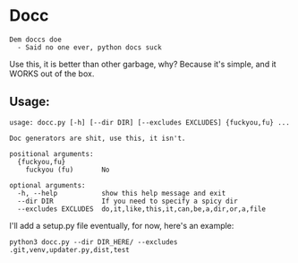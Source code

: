# Docc
```
Dem doccs doe
  - Said no one ever, python docs suck
```

Use this, it is better than other garbage, why? Because it's simple, and it WORKS out of the box.

## Usage:
```
usage: docc.py [-h] [--dir DIR] [--excludes EXCLUDES] {fuckyou,fu} ...

Doc generators are shit, use this, it isn't.

positional arguments:
  {fuckyou,fu}
    fuckyou (fu)       No

optional arguments:
  -h, --help           show this help message and exit
  --dir DIR            If you need to specify a spicy dir
  --excludes EXCLUDES  do,it,like,this,it,can,be,a,dir,or,a,file
```

I'll add a setup.py file eventually, for now, here's an example:

```
python3 docc.py --dir DIR_HERE/ --excludes .git,venv,updater.py,dist,test
```
